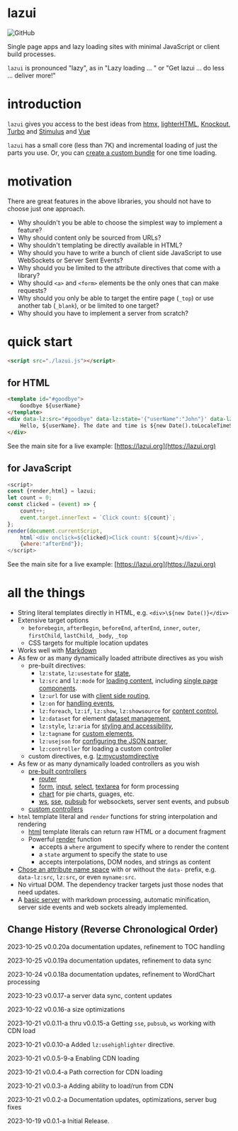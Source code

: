# lazui

![GitHub](https://img.shields.io/github/license/anywhichway/lazui)


Single page apps and lazy loading sites with minimal JavaScript or client build processes.

`lazui` is pronounced "lazy", as in "Lazy loading ... " or "Get lazui ... do less ... deliver more!"

# introduction

`lazui` gives you access to the best ideas from [htmx](https://htmx.org/), [lighterHTML](https://github.com/WebReflection/lighterhtml),  [Knockout](https://knockoutjs.com/), [Turbo](https://turbo.hotwired.dev/) and [Stimulus](https://stimulus.hotwired.dev/) and [Vue](https://vuejs.org/)

`lazui` has a small core (less than 7K) and incremental loading of just the parts you use. Or, you can [create a custom bundle](./lazui.md/#creating-a-custom-bundle) for one time loading.

# motivation

There are great features in the above libraries, you should not have to choose just one approach.

- Why shouldn't you be able to choose the simplest way to implement a feature?
- Why should content only be sourced from URLs?
- Why shouldn't templating be directly available in HTML?
- Why should you have to write a bunch of client side JavaScript to use WebSockets or Server Sent Events?
- Why should you be limited to the attribute directives that come with a library?
- Why should `<a>` and `<form>` elements be the only ones that can make requests?
- Why should you only be able to target the entire page (`_top`) or use another tab (`_blank`), or be limited to one target?
- Why should you have to implement a server from scratch?

# quick start

```html
<script src="./lazui.js"></script>
```

## for HTML

```html
<template id="#goodbye">
    Goodbye ${userName}
</template>
<div data-lz:src="#goodbye" data-lz:state='{"userName":"John"}' data-lz:on="click dispatch:load" data-lz:target="outer">
    Hello, ${userName}. The date and time is ${new Date().toLocaleTimeString()}
</div>
```

See the main site for a live example: [https://lazui.org](https://lazui.org)

## for JavaScript

```javascript
<script>
const {render,html} = lazui;
let count = 0;
const clicked = (event) => {
    count++;
    event.target.innerText = `Click count: ${count}`;
};
render(document.currentScript,
    html`<div onclick=${clicked}>Click count: ${count}</div>`,
    {where:"afterEnd"});
</script>
```

See the main site for a live example: [https://lazui.org](https://lazui.org)

# all the things

- String literal templates directly in HTML, e.g. `<div>\${new Date()}</div>`
- Extensive target options
    - `beforebegin`, `afterBegin`, `beforeEnd`, `afterEnd`, `inner`,
      `outer`, `firstChild`, `lastChild`, `_body`, `_top`
    - CSS targets for multiple location updates
- Works well with [Markdown](https://lazui.org/docs/lazui.md/#working-with-markdown)
- As few or as many dynamically loaded attribute directives as you wish
    - pre-built directives:
        - `lz:state`, `lz:usestate` for [state](https://lazui.org/docs/lazui.md#using-state),
        - `lz:src` and `lz:mode` for [loading content](https://lazui.org/docs/lazui.md#loading-content), including [single page components](https://lazui.org/docs/lazui.md#single-page-components).
        - `lz:url` for use with [client side routing](https://lazui.org/docs/lazui.md#client-side-routing),
        - `lz:on` for [handling events](https://lazui.org/docs/lazui.md#handling-events),
        - `lz:foreach`, `lz:if`, `lz:show`, `lz:showsource` for [content control](https://lazui.org/docs/lazui.md#content-control),
        - `lz:dataset` for element [dataset management](https://lazui.org/docs/lazui.md#dataset-management),
        - `lz:style`, `lz:aria` for [styling and accessibility](https://lazui.org/docs/lazui.md#styling-and-accessibility),
        - `lz:tagname` for [custom elements](https://lazui.org/docs/lazui.md#creating-custom-elements),
        - `lz:usejson` for [configuring the JSON parser](https://lazui.org/docs/lazui.md#configuring-the-json-parser),
        - `lz:controller` for loading a custom controller
    - custom directives, e.g. [lz:mycustomdirective](https://lazui.org/docs/lazui.md#creating-custom-attribute-directives)
- As few or as many dynamically loaded controllers as you wish
    - [pre-built controllers](pre-built-controllers)
        - [router](https://lazui.org/docs/lazui.md#treating-elements-as-files)
        - [form](https://lazui.org/docs/lazui.md#form), [input](https://lazui.org/docs/lazui.md#input), [select](https://lazui.org/docs/lazui.md#select), [textarea](https://lazui.org/docs/lazui.md#textarea) for form processing
        - [chart](https://lazui.org/docs/lazui.md#charts) for pie charts, guages, etc.
        - [ws](https://lazui.org/docs/lazui.md#web-sockets), [sse](https://lazui.org/docs/lazui.md#server-sent-events), [pubsub](https://lazui.org/docs/lazui.md#pubsub) for websockets, server sent events, and pubsub
    - [custom controllers](https://lazui.org/docs/lazui.md#defining-custom-controllers)
- `html` template literal and `render` functions for string interpolation and rendering
    - [html](https://lazui.org/docs/lazui.md#html) template literals can return raw HTML or a document fragment
    - Powerful [render](https://lazui.org/docs/lazui.md#render) function
        - accepts a `where` argument to specify where to render the content
        - a `state` argument to specify the state to use
        - accepts interpolations, DOM nodes, and strings as content
- [Chose an attribute name space]() with or without the `data-` prefix, e.g. `data-lz:src`, `lz:src`, or even `myname:src`.
- No virtual DOM. The dependency tracker targets just those nodes that need updates.
- A [basic server](https://lazui.org/docs/lazui.md#basic-server) with markdown processing, automatic minification, server side events and web sockets already implemented.


## Change History (Reverse Chronological Order)

2023-10-25 v0.0.20a documentation updates, refinement to TOC handling

2023-10-25 v0.0.19a documentation updates, refinement to data sync

2023-10-24 v0.0.18a documentation updates, refinement to WordChart processing

2023-10-23 v0.0.17-a server data sync, content updates

2023-10-22 v0.0.16-a size optimizations

2023-10-21 v0.0.11-a thru v0.0.15-a Getting `sse`, `pubsub`, `ws` working with CDN load

2023-10-21 v0.0.10-a Added `lz:usehighlighter` directive.

2023-10-21 v0.0.5-9-a Enabling CDN loading

2023-10-21 v0.0.4-a Path correction for CDN loading

2023-10-21 v0.0.3-a Adding ability to load/run from CDN

2023-10-21 v0.0.2-a Documentation updates, optimizations, server bug fixes

2023-10-19 v0.0.1-a Initial Release.



